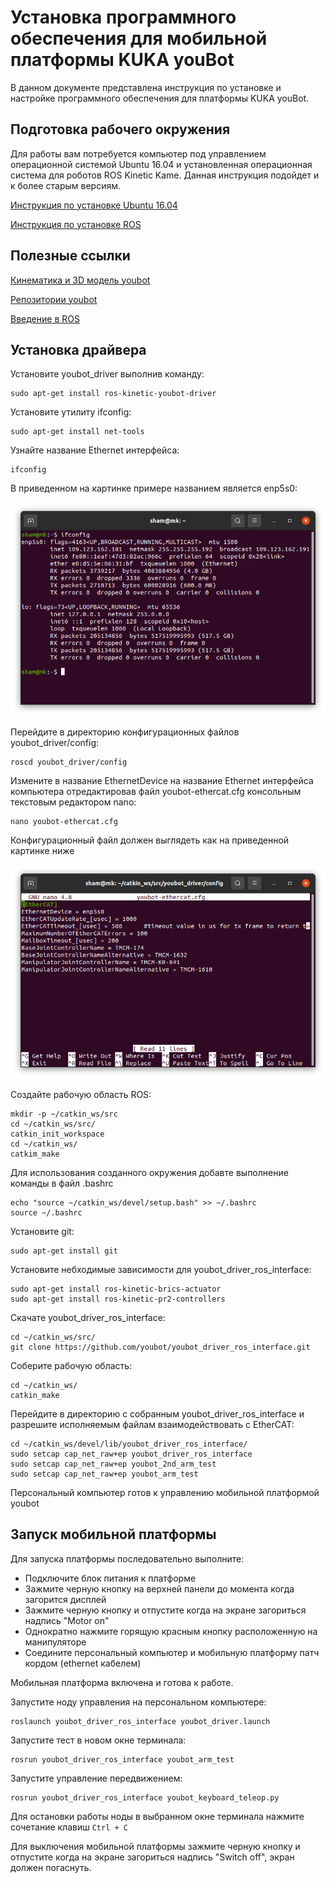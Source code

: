 # Установка программного обеспечения для мобильной платформы KUKA youBot

В данном документе представлена инструкция по установке и настройке программного обеспечения для платформы KUKA youBot.

## Подготовка рабочего окружения

Для работы вам потребуется компьютер под управлением операционной системой Ubuntu 16.04 и установленная операционная система для роботов ROS Kinetic Kame. Данная инструкция подойдет и к более старым версиям.

[Инструкция по установке Ubuntu 16.04](https://losst.ru/ustanovka-ubuntu-16-04)

[Инструкция по установке ROS](http://wiki.ros.org/kinetic/Installation/Ubuntu)

## Полезные ссылки

[Кинематика и 3D модель youbot](http://www.youbot-store.com/developers/kuka-youbot-kinematics-dynamics-and-3d-model-81)

[Репозитории youbot](https://github.com/youbot)

[Введение в ROS](https://github.com/shamoleg/course)


## Установка драйвера

Установите youbot_driver выполнив команду:

```console
sudo apt-get install ros-kinetic-youbot-driver
```

Установите утилиту ifconfig:

```console
sudo apt-get install net-tools
```

Узнайте название Ethernet интерфейса:

```console
ifconfig
```

В приведенном на картинке примере названием является enp5s0:

![ifconfig](./images/ifconfig.png)

Перейдите в директорию конфигурационных файлов youbot_driver/config:

```console
roscd youbot_driver/config 
```

Измените в название EthernetDevice на название Ethernet интерфейса компьютера отредактировав файл youbot-ethercat.cfg консольным текстовым редактором nano:

```console
nano youbot-ethercat.cfg
```

Конфигурационный файл должен выглядеть как на приведенной картинке ниже

![eth](./images/eth.png)

Создайте рабочую область ROS:

```console
mkdir -p ~/catkin_ws/src
cd ~/catkin_ws/src/
catkin_init_workspace
cd ~/catkin_ws/
catkim_make
```

Для использования созданного окружения добавте выполнение команды в файл .bashrc

```console
echo "source ~/catkin_ws/devel/setup.bash" >> ~/.bashrc
source ~/.bashrc
```

Установите git:

```console
sudo apt-get install git
```

Установите небходимые зависимости для youbot_driver_ros_interface:

```console
sudo apt-get install ros-kinetic-brics-actuator
sudo apt-get install ros-kinetic-pr2-controllers

```

Скачате youbot_driver_ros_interface:

```console
cd ~/catkin_ws/src/
git clone https://github.com/youbot/youbot_driver_ros_interface.git
```

Соберите рабочую область:

```console
cd ~/catkin_ws/
catkin_make
```

Перейдите в директорию с собранным youbot_driver_ros_interface и разрешите исполняемым файлам взаимодействовать с EtherCAT:

```console
cd ~/catkin_ws/devel/lib/youbot_driver_ros_interface/
sudo setcap cap_net_raw+ep youbot_driver_ros_interface
sudo setcap cap_net_raw+ep youbot_2nd_arm_test
sudo setcap cap_net_raw+ep youbot_arm_test
```

Персональный компьютер готов к управлению мобильной платформой youbot

## Запуск мобильной платформы

Для запуска платформы последовательно выполните:
- Подключите блок питания к платформе
- Зажмите черную кнопку на верхней панели до момента когда загорится дисплей
- Зажмите черную кнопку и отпустите когда на экране загориться надпись "Motor on"
- Однократно нажмите горящую красным кнопку расположенную на манипуляторе
- Соедините персональный компьютер и мобильную платформу патч кордом (ethernet кабелем)

Мобильная платформа включена и готова к работе.

Запустите ноду управления на персональном компьютере:
```console
roslaunch youbot_driver_ros_interface youbot_driver.launch
```

Запустите тест в новом окне терминала:
```console
rosrun youbot_driver_ros_interface youbot_arm_test 
```

Запустите управление передвижением:
```console
rosrun youbot_driver_ros_interface youbot_keyboard_teleop.py
```

Для остановки работы ноды в выбранном окне терминала нажмите сочетание клавиш  `Ctrl + C`

Для выключения мобильной платформы зажмите черную кнопку и отпустите когда на экране загориться надпись "Switch off", экран должен погаснуть.




